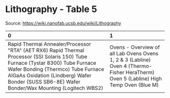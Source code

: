 # Lithography - Table 5

Source: https://wiki.nanofab.ucsb.edu/wiki/Lithography

| 0                                                                                                                                                                                                                                                                        | 1                                                                                                                                    |
|:-------------------------------------------------------------------------------------------------------------------------------------------------------------------------------------------------------------------------------------------------------------------------|:-------------------------------------------------------------------------------------------------------------------------------------|
| Rapid Thermal Annealer/Processor "RTA" (AET RX6) Rapid Thermal Processor (SSI Solaris 150) Tube Furnace (Tystar 8300) Tube Furnace Wafer Bonding (Thermco) Tube Furnace AlGaAs Oxidation (Lindberg) Wafer Bonder (SUSS SB6-8E) Wafer Bonder/Wax Mounting (Logitech WBS2) | Ovens - Overview of all Lab Ovens Ovens 1, 2 & 3 (Labline) Oven 4 (Thermo-Fisher HeraTherm) Oven 5 (Labline) High Temp Oven (Blue M) |